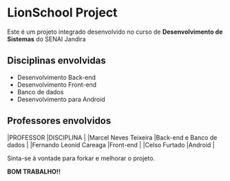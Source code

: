 # LionSchool Project

Este é um projeto integrado desenvolvido no curso de **Desenvolvimento de Sistemas** do SENAI Jandira

## Disciplinas envolvidas

* Desenvolvimento Back-end
* Desenvolvimento Front-end
* Banco de dados
* Desenvolvimento para Android

## Professores envolvidos

|PROFESSOR                |DISCIPLINA                    |
|Marcel Neves Teixeira    |Back-end e Banco de dados     |
|Fernando Leonid Careaga  |Front-end                     |
|Celso Furtado            |Android                       |

Sinta-se à vontade para forkar e melhorar o projeto. 

**BOM TRABALHO!!**
